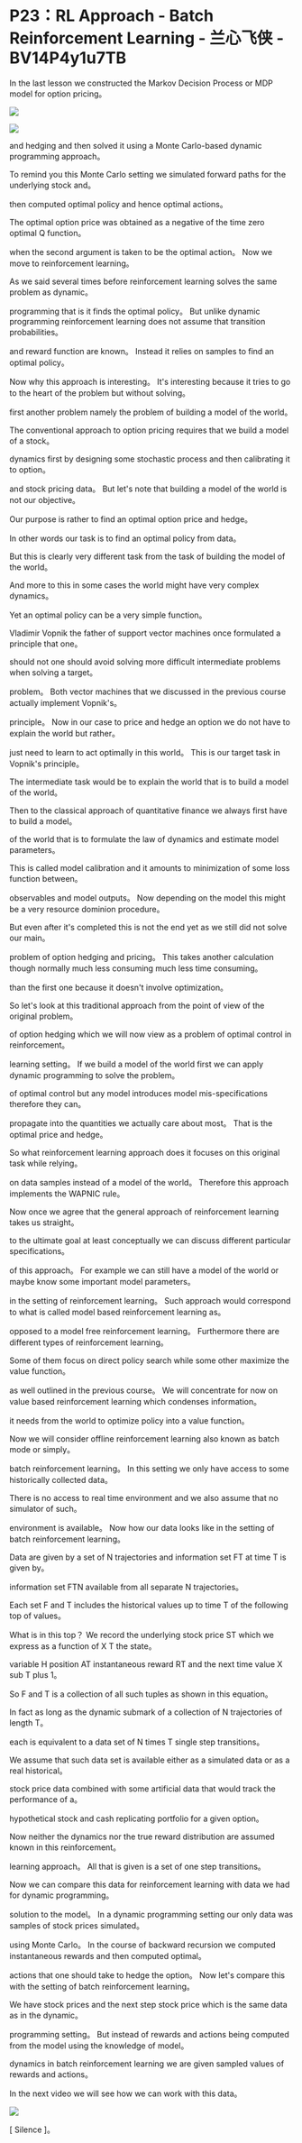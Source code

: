 # P23：RL Approach - Batch Reinforcement Learning - 兰心飞侠 - BV14P4y1u7TB

 In the last lesson we constructed the Markov Decision Process or MDP model for option pricing。



![](img/6ec77d472f7b28074430ad9a7a5d9e13_1.png)

![](img/6ec77d472f7b28074430ad9a7a5d9e13_2.png)

 and hedging and then solved it using a Monte Carlo-based dynamic programming approach。

 To remind you this Monte Carlo setting we simulated forward paths for the underlying stock and。

 then computed optimal policy and hence optimal actions。

 The optimal option price was obtained as a negative of the time zero optimal Q function。

 when the second argument is taken to be the optimal action。 Now we move to reinforcement learning。

 As we said several times before reinforcement learning solves the same problem as dynamic。

 programming that is it finds the optimal policy。 But unlike dynamic programming reinforcement learning does not assume that transition probabilities。

 and reward function are known。 Instead it relies on samples to find an optimal policy。

 Now why this approach is interesting。 It's interesting because it tries to go to the heart of the problem but without solving。

 first another problem namely the problem of building a model of the world。

 The conventional approach to option pricing requires that we build a model of a stock。

 dynamics first by designing some stochastic process and then calibrating it to option。

 and stock pricing data。 But let's note that building a model of the world is not our objective。

 Our purpose is rather to find an optimal option price and hedge。

 In other words our task is to find an optimal policy from data。

 But this is clearly very different task from the task of building the model of the world。

 And more to this in some cases the world might have very complex dynamics。

 Yet an optimal policy can be a very simple function。

 Vladimir Vopnik the father of support vector machines once formulated a principle that one。

 should not one should avoid solving more difficult intermediate problems when solving a target。

 problem。 Both vector machines that we discussed in the previous course actually implement Vopnik's。

 principle。 Now in our case to price and hedge an option we do not have to explain the world but rather。

 just need to learn to act optimally in this world。 This is our target task in Vopnik's principle。

 The intermediate task would be to explain the world that is to build a model of the world。

 Then to the classical approach of quantitative finance we always first have to build a model。

 of the world that is to formulate the law of dynamics and estimate model parameters。

 This is called model calibration and it amounts to minimization of some loss function between。

 observables and model outputs。 Now depending on the model this might be a very resource dominion procedure。

 But even after it's completed this is not the end yet as we still did not solve our main。

 problem of option hedging and pricing。 This takes another calculation though normally much less consuming much less time consuming。

 than the first one because it doesn't involve optimization。

 So let's look at this traditional approach from the point of view of the original problem。

 of option hedging which we will now view as a problem of optimal control in reinforcement。

 learning setting。 If we build a model of the world first we can apply dynamic programming to solve the problem。

 of optimal control but any model introduces model mis-specifications therefore they can。

 propagate into the quantities we actually care about most。 That is the optimal price and hedge。

 So what reinforcement learning approach does it focuses on this original task while relying。

 on data samples instead of a model of the world。 Therefore this approach implements the WAPNIC rule。

 Now once we agree that the general approach of reinforcement learning takes us straight。

 to the ultimate goal at least conceptually we can discuss different particular specifications。

 of this approach。 For example we can still have a model of the world or maybe know some important model parameters。

 in the setting of reinforcement learning。 Such approach would correspond to what is called model based reinforcement learning as。

 opposed to a model free reinforcement learning。 Furthermore there are different types of reinforcement learning。

 Some of them focus on direct policy search while some other maximize the value function。

 as well outlined in the previous course。 We will concentrate for now on value based reinforcement learning which condenses information。

 it needs from the world to optimize policy into a value function。

 Now we will consider offline reinforcement learning also known as batch mode or simply。

 batch reinforcement learning。 In this setting we only have access to some historically collected data。

 There is no access to real time environment and we also assume that no simulator of such。

 environment is available。 Now how our data looks like in the setting of batch reinforcement learning。

 Data are given by a set of N trajectories and information set FT at time T is given by。

 information set FTN available from all separate N trajectories。

 Each set F and T includes the historical values up to time T of the following top of values。

 What is in this top？ We record the underlying stock price ST which we express as a function of X T the state。

 variable H position AT instantaneous reward RT and the next time value X sub T plus 1。

 So F and T is a collection of all such tuples as shown in this equation。

 In fact as long as the dynamic submark of a collection of N trajectories of length T。

 each is equivalent to a data set of N times T single step transitions。

 We assume that such data set is available either as a simulated data or as a real historical。

 stock price data combined with some artificial data that would track the performance of a。

 hypothetical stock and cash replicating portfolio for a given option。

 Now neither the dynamics nor the true reward distribution are assumed known in this reinforcement。

 learning approach。 All that is given is a set of one step transitions。

 Now we can compare this data for reinforcement learning with data we had for dynamic programming。

 solution to the model。 In a dynamic programming setting our only data was samples of stock prices simulated。

 using Monte Carlo。 In the course of backward recursion we computed instantaneous rewards and then computed optimal。

 actions that one should take to hedge the option。 Now let's compare this with the setting of batch reinforcement learning。

 We have stock prices and the next step stock price which is the same data as in the dynamic。

 programming setting。 But instead of rewards and actions being computed from the model using the knowledge of model。

 dynamics in batch reinforcement learning we are given sampled values of rewards and actions。

 In the next video we will see how we can work with this data。



![](img/6ec77d472f7b28074430ad9a7a5d9e13_4.png)

 [ Silence ]。